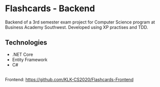 # Flashcards - Backend
Backend of a 3rd semester exam project for Computer Science program at Business Academy Southwest. Developed using XP practises and TDD.
## Technologies
- .NET Core 
- Entity Framework
- C#<br><br>

Frontend: https://github.com/KLK-CS2020/Flashcards-Frontend
